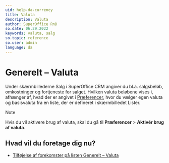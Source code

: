 ```yaml
---
uid: help-da-currency
title: Valuta
description: Valuta
author: SuperOffice RnD
so.date: 06.29.2022
keywords: valuta, salg
so.topic: reference
so.user: admin
language: da
---
```


# Generelt – Valuta

Under skærmbillederne Salg i SuperOffice CRM angiver du bl.a. salgsbeløb, omkostninger og fortjeneste for salget. Hvilken valuta beløbene vises i, afhænger af, hvad der er angivet i [Præferencer][2], hvor du vælger egen valuta og basisvaluta fra en liste, der er defineret i skærmbilledet Lister.

> [!NOTE]
> Hvis du vil aktivere brug af valuta, skal du gå til **Præferencer** &gt; **Aktivér brug af valuta**.

## Hvad vil du foretage dig nu?

* [Tilføjelse af forekomster på listen Generelt – Valuta][1]

<!-- Referenced links -->
[1]: adding-items-to-currency-list.md
[2]: ../../preferences/learn/index.md

<!-- Referenced images -->
